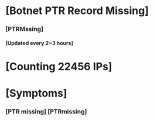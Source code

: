 # [Botnet PTR Record Missing]
### [PTRMssing]
#### [Updated every 2~3 hours]

# [Counting 22456 IPs]

# [Symptoms] 
###   [PTR missing] [PTRmissing]
